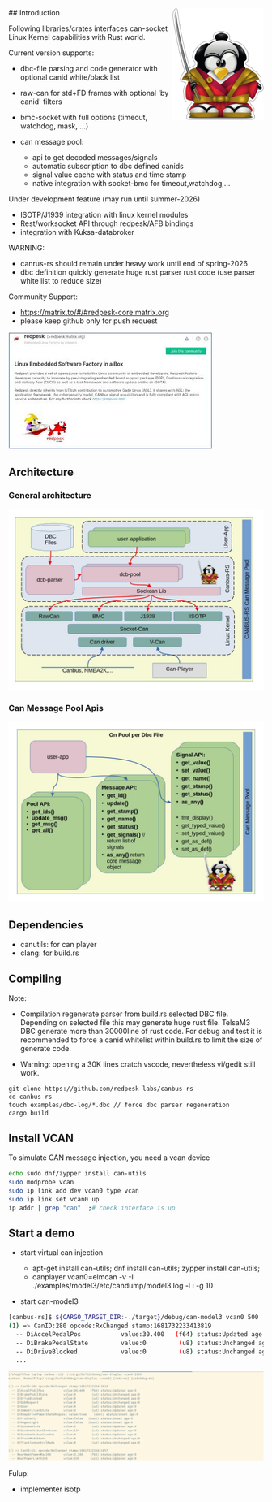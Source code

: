 <img align="right" width="180"  src="docs/asset/tux-iotbzh-canbus.png">
## Introduction

Following libraries/crates interfaces can-socket Linux Kernel capabilities with Rust world.

Current version supports:

* dbc-file parsing and code generator with optional canid white/black list
* raw-can for std+FD frames with optional 'by canid' filters
* bmc-socket with full options (timeout, watchdog, mask, ...)
* can message pool:

    * api to get decoded messages/signals
    * automatic subscription to dbc defined canids
    * signal value cache with status and time stamp
    * native integration with socket-bmc for timeout,watchdog,...

Under development feature (may run until summer-2026)

 * ISOTP/J1939 integration with linux kernel modules
 * Rest/worksocket API through redpesk/AFB bindings
 * integration with Kuksa-databroker

WARNING:

 * canrus-rs should remain under heavy work until end of spring-2026
 * dbc definition quickly generate huge rust parser rust code (use parser white list to reduce size)

Community Support:

* https://matrix.to/#/#redpesk-core:matrix.org
* please keep github only for push request

![community-spport](docs/asset/matrix-redpesk-community.png)

## Architecture

### General architecture
![canbus-rs-archi](docs/asset/canbus-rs-archi.jpg)

### Can Message Pool Apis
![canbus-rs-pool](docs/asset/canbus-rs-pool.jpg)

## Dependencies

* canutils: for can player
* clang: for build.rs

## Compiling

Note:

* Compilation regenerate parser from build.rs selected DBC file.
Depending on selected file this may generate huge rust file. TelsaM3 DBC
generate more than 30000line of rust code. For debug and test it is
recommended to force a canid whitelist within build.rs to limit the
size of generate code.

* Warning: opening a 30K lines cratch vscode, nevertheless vi/gedit still work.

```
git clone https://github.com/redpesk-labs/canbus-rs
cd canbus-rs
touch examples/dbc-log/*.dbc // force dbc parser regeneration
cargo build
```

## Install VCAN

To simulate CAN message injection, you need a vcan device

```bash
echo sudo dnf/zypper install can-utils
sudo modprobe vcan
sudo ip link add dev vcan0 type vcan
sudo ip link set vcan0 up
ip addr | grep "can"  ;# check interface is up
```

## Start a demo

* start virtual can injection
    * apt-get install can-utils;  dnf install can-utils; zypper install can-utils;
    * canplayer vcan0=elmcan -v -I ./examples/model3/etc/candump/model3.log -l i -g 10

* start can-model3

```bash
[canbus-rs]$ ${CARGO_TARGET_DIR:-./target}/debug/can-model3 vcan0 500
(1) => CanID:280 opcode:RxChanged stamp:1681732233413819
  -- DiAccelPedalPos           value:30.400   (f64) status:Updated age:0
  -- DiBrakePedalState         value:0         (u8) status:Unchanged age:0
  -- DiDriveBlocked            value:0         (u8) status:Unchanged age:0
  ...
```

![can-model3](docs/asset/can-model3-demo.png)


Fulup:

- implementer isotp




